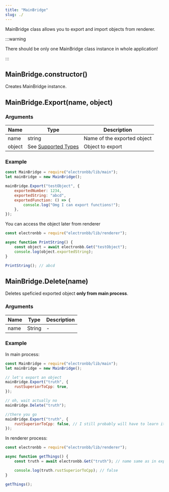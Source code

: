 ```yaml
---
title: "MainBridge"
slug: ./
---
```


MainBridge class allows you to export and import objects from renderer.

:::warning

There should be only one MainBridge class instance in whole application!

:::

## MainBridge.constructor()

Creates MainBridge instance.

## MainBridge.Export(name, object)

### Arguments

| Name   | Type                                     | Description                 |
| ------ | ---------------------------------------- | --------------------------- |
| name   | string                                   | Name of the exported object |
| object | See [Supported Types](../SupportedTypes) | Object to export            |

### Example

```js showLineNumbers
const MainBridge = require("electronbb/lib/main");
let mainBridge = new MainBridge();

mainBridge.Export("testObject", {
    exportedNumber: 1234,
    exportedString: "abcd",
    exportedFunction: () => {
        console.log("Omg I can export functions!");
    },
});
```

You can access the object later from renderer

```js showLineNumbers
const electronbb = require("electronbb/lib/renderer");

async function PrintString() {
    const object = await electronbb.Get("testObject");
    console.log(object.exportedString);
}

PrintString(); // abcd
```

## MainBridge.Delete(name)

Deletes speficied exported object **only from main process**.

### Arguments

| Name | Type   | Description |
| ---- | ------ | ----------- |
| name | String | -           |

### Example

In main process:

```js showLineNumbers
const MainBridge = require("electronbb/lib/main");
let mainBridge = new MainBridge();

// let's export an object
mainBridge.Export("truth", {
    rustSuperiorToCpp: true,
});

// oh, wait actually no
mainBridge.Delete("truth");

//there you go
mainBridge.Export("truth", {
    rustSuperiorToCpp: false, // I still probably will have to learn it, like I tried learning Rust like 3 fcking times and it's just so hard, someone plz help me
});
```

In renderer process:

```js showLineNumbers
const electronbb = require("electronbb/lib/renderer");

async function getThings() {
    const truth = await electronbb.Get("truth"); // name same as in export

    console.log(truth.rustSuperiorToCpp); // false
}

getThings();
```
